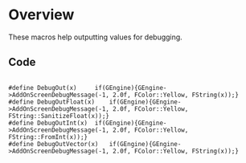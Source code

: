 # Overview

These macros help outputting values for debugging.

## Code

<pre><code>
#define DebugOut(x) 	if(GEngine){GEngine->AddOnScreenDebugMessage(-1, 2.0f, FColor::Yellow, FString(x));}
#define DebugOutFloat(x) 	if(GEngine){GEngine->AddOnScreenDebugMessage(-1, 2.0f, FColor::Yellow, FString::SanitizeFloat(x));}
#define DebugOutInt(x) 	if(GEngine){GEngine->AddOnScreenDebugMessage(-1, 2.0f, FColor::Yellow, FString::FromInt(x));}
#define DebugOutVector(x) 	if(GEngine){GEngine->AddOnScreenDebugMessage(-1, 2.0f, FColor::Yellow, FString(x));}
</code></pre>
